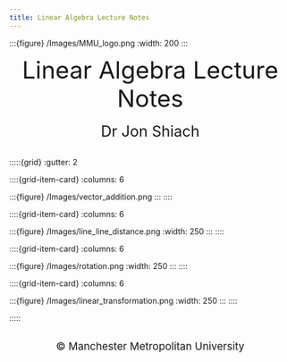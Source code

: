 ```yaml
---
title: Linear Algebra Lecture Notes
---
```


:::{figure} /Images/MMU_logo.png
:width: 200
:::

<center> <span style="font-size:32pt;">Linear Algebra Lecture Notes</span> </center>

<br>

<center> <span style="font-size:20pt;">Dr Jon Shiach</span> </center>

<br>

:::::{grid}
:gutter: 2

::::{grid-item-card}
:columns: 6

:::{figure} /Images/vector_addition.png
:::
::::

::::{grid-item-card}
:columns: 6

:::{figure} /Images/line_line_distance.png
:width: 250
:::
::::

::::{grid-item-card}
:columns: 6

:::{figure} /Images/rotation.png
:width: 250
:::
::::

::::{grid-item-card}
:columns: 6

:::{figure} /Images/linear_transformation.png
:width: 250
:::
::::

:::::

<br>

<center> <span style="font-size:14pt;">&copy; Manchester Metropolitan University</span> </center>